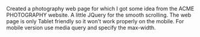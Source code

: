 Created a photography web page for which I got some idea from the ACME PHOTOGRAPHY website. A little JQuery for the smooth scrolling. The web page is only Tablet friendly so it won't work properly on the mobile. For mobile version use media query and specify the max-width. 
